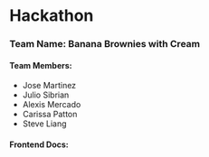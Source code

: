 # Hackathon

### Team Name: Banana Brownies with Cream

#### Team Members:
*  Jose Martinez
*  Julio Sibrian
*  Alexis Mercado
*  Carissa Patton
*  Steve Liang



#### Frontend Docs:

